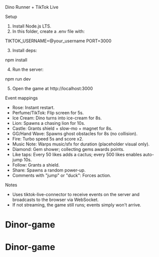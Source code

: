 Dino Runner + TikTok Live

Setup

1) Install Node.js LTS.
2) In this folder, create a .env file with:

TIKTOK_USERNAME=@your_username
PORT=3000

3) Install deps:

npm install

4) Run the server:

npm run dev

5) Open the game at http://localhost:3000

Event mappings

- Rose: Instant restart.
- Perfume/TikTok: Flip screen for 5s.
- Ice Cream: Dino turns into ice-cream for 8s.
- Lion: Spawns a chasing lion for 10s.
- Castle: Grants shield + slow-mo + magnet for 8s.
- GG/Hand Wave: Spawns ghost obstacles for 8s (no collision).
- Fire: Turbo speed 5s and score x2.
- Music Note: Warps music/sfx for duration (placeholder visual only).
- Diamond: Gem shower; collecting gems awards points.
- Like taps: Every 50 likes adds a cactus; every 500 likes enables auto-jump 10s.
- Follow: Grants a shield.
- Share: Spawns a random power-up.
- Comments with "jump" or "duck": Forces action.

Notes

- Uses tiktok-live-connector to receive events on the server and broadcasts to the browser via WebSocket.
- If not streaming, the game still runs; events simply won't arrive.


# Dinor-game
# Dinor-game
